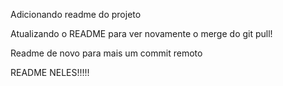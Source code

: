 Adicionando readme do projeto

Atualizando o README para ver novamente o merge do git pull!

Readme de novo para mais um commit remoto

README NELES!!!!!
